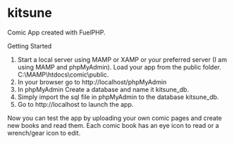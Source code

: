 # kitsune
Comic App created with FuelPHP.

Getting Started
1) Start a local server using MAMP or XAMP or your preferred server (I am using MAMP and phpMyAdmin).
   Load your app from the public folder. C:\MAMP\htdocs\comic\public. 
2) In your browser go to http://localhost/phpMyAdmin
3) In phpMyAdmin Create a database and name it kitsune_db. 
4) Simply import the sql file in phpMyAdmin to the database kitsune_db.
5) Go to http://localhost to launch the app.

Now you can test the app by uploading your own comic pages and create new books and read them. Each comic book has an eye icon to read or a wrench/gear icon to edit.
